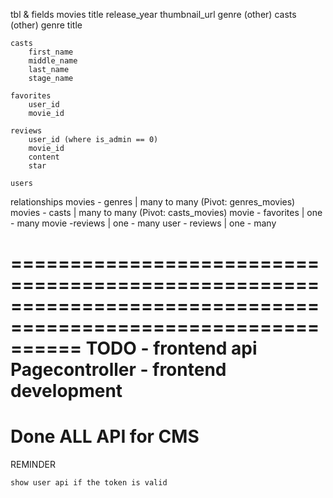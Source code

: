 tbl & fields
    movies
        title
        release_year
        thumbnail_url
        genre (other)
        casts (other)
    genre
        title

    casts
        first_name
        middle_name
        last_name
        stage_name
    
    favorites
        user_id
        movie_id
    
    reviews
        user_id (where is_admin == 0)
        movie_id
        content
        star

    users
    

relationships
    movies - genres | many to many     (Pivot: genres_movies)
    movies - casts | many to many       (Pivot: casts_movies)
    movie - favorites | one - many
    movie -reviews | one - many
    user - reviews | one - many

==============================================================================================================
TODO
    - frontend api
        Pagecontroller
    - frontend development
==============================================================================================================
Done
    ALL API for CMS
===================================================================================================================
REMINDER

    show user api if the token is valid
    



        